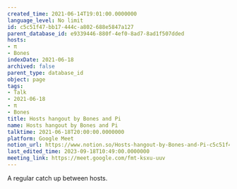 ```yaml
---
created_time: 2021-06-14T19:01:00.0000000
language_level: No limit
id: c5c51f47-bb17-444c-a802-688e5847a127
parent_database_id: e9339446-880f-4ef0-8ad7-8ad1f507dded
hosts:
- π
- Bones
indexDate: 2021-06-18
archived: false
parent_type: database_id
object: page
tags:
- Talk
- 2021-06-18
- π
- Bones
title: Hosts hangout by Bones and Pi
name: Hosts hangout by Bones and Pi
talktime: 2021-06-18T20:00:00.0000000
platform: Google Meet
notion_url: https://www.notion.so/Hosts-hangout-by-Bones-and-Pi-c5c51f47bb17444ca802688e5847a127
last_edited_time: 2023-09-18T10:49:00.0000000
meeting_link: https://meet.google.com/fmt-ksxu-uuv
---
```


A regular catch up between hosts.


